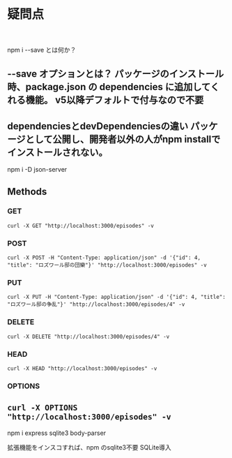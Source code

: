 # 疑問点
　

npm i --save
とは何か？

--save オプションとは？
パッケージのインストール時、package.json の dependencies に追加してくれる機能。
v5以降デフォルトで付与なので不要
------------------------------

dependenciesとdevDependenciesの違い
パッケージとして公開し、開発者以外の人がnpm installで
インストールされない。
------------------------------

npm i -D json-server


## Methods
### GET
`curl -X GET "http://localhost:3000/episodes" -v`

### POST
`curl -X POST -H "Content-Type: application/json" -d '{"id": 4, "title": "ロズワール邸の団欒"}' "http://localhost:3000/episodes" -v`

### PUT 
`curl -X PUT -H "Content-Type: application/json" -d '{"id": 4, "title": "ロズワール邸の争乱"}' "http://localhost:3000/episodes/4" -v`

### DELETE
`curl -X DELETE "http://localhost:3000/episodes/4" -v`

### HEAD
`curl -X HEAD "http://localhost:3000/episodes" -v`

### OPTIONS 
`curl -X OPTIONS "http://localhost:3000/episodes" -v`
------------
npm i express sqlite3 body-parser 

拡張機能をインスコすれば、npm のsqlite3不要
SQLite導入
